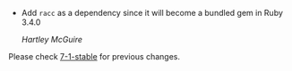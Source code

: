 *   Add `racc` as a dependency since it will become a bundled gem in Ruby 3.4.0

    *Hartley McGuire*

Please check [7-1-stable](https://github.com/rails/rails/blob/7-1-stable/actionpack/CHANGELOG.md) for previous changes.
